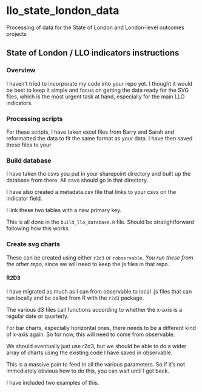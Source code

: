 # llo_state_london_data

Processing of data for the State of London and London-level outcomes projects

## State of London / LLO indicators instructions

### Overview

I haven’t tried to incorporate my code into your repo yet. I thought it would be best to keep it simple and focus on getting the data ready for the SVG files, which is the most urgent task at hand, especially for the main LLO indicators. 

### Processing scripts

For these scripts, I have taken excel files from Barry and Sarah and reformatted the data to fit the same format as your data. I have then saved these files to your

### Build database

I have taken the csvs you put in your sharepoint directory and built up the database from there. All csvs should go in that directory.

I have also created a metadata.csv file that links to your csvs on the indicator field.

I link these two tables with a new primary key.

This is all done in the `build_llo_database.R` file. Should be stratightforward following how this works.

### Create svg charts

These can be created using either `r2d3` or `robservable`. *You run these from the other repo*, since we will need to keep the js files in that repo. 

#### R2D3

I have migrated as much as I can from observable to local .js files that can run locally and be called from R with the `r2d3` package.

The various d3 files call functions according to whether the x-axis is a regular date or quarterly. 

For bar charts, especially horizontal ones, there needs to be a different kind of x-axis again. So for now, this will need to come from observable.

We should eventually just use r2d3, but we should be able to do a wider array of charts using the existing code I have saved in observable.

This is a massive pain to feed in all the various parameters. So if it’s not immediately obvious how to do this, you can wait until I get back. 

I have included two examples of this.




